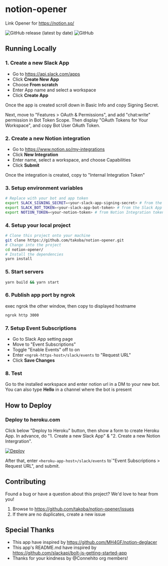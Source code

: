 # notion-opener
Link Opener for https://notion.so/

![GitHub release (latest by date)](https://img.shields.io:/github/v/release/takoba/notion-opener)
![GitHub](https://img.shields.io:/github/license/takoba/notion-opener)


## Running Locally

### 1. Create a new Slack App
- Go to https://api.slack.com/apps
- Click **Create New App**
- Choose **From scratch**
- Enter App name and select a workspace
- Click **Create App**

Once the app is created scroll down in Basic Info and copy Signing Secret.

Next, move to "Features > OAuth & Permissions", and add "chat:write" permission in Bot Token Scope.
Then display "OAuth Tokens for Your Workspace", and copy Bot User OAuth Token.

### 2. Create a new Notion integration
- Go to https://www.notion.so/my-integrations
- Click **New Integration**
- Enter name, select a workspace, and choose Capabilities
- Click **Submit**

Once the integration is created, copy to "Internal Integration Token"

### 3. Setup environment variables
```zsh
# Replace with your bot and app token
export SLACK_SIGNING_SECRET=<your-slack-app-signing-secret> # from the Slack App Basic Info App Token section
export SLACK_BOT_TOKEN=<your-slack-app-bot-token> # from the Slack App OAuth section
export NOTION_TOKEN=<your-notion-token> # from Notion Integration token section
```

### 4. Setup your local project
```sh
# Clone this project onto your machine
git clone https://github.com/takoba/notion-opener.git
# Change into the project
cd notion-opener/
# Install the dependencies
yarn install
```

### 5. Start servers
```sh
yarn build && yarn start
```
### 6. Publish app port by ngrok
exec ngrok the other window, then copy to displayed hostname
```sh
ngrok http 3000
```

### 7. Setup Event Subscriptions
- Go to Slack App setting page
- Move to "Event Subscriptions"
- Toggle "Enable Events" off to on
- Enter `<ngrok-https-host>/slack/events` to "Request URL"
- Click **Save Changes**

### 8. Test
Go to the installed workspace and enter notion url in a DM to your new bot. You can also type **Hello** in a channel where the bot is present


## How to Deploy

### Deploy to heroku.com

Click below "Deploy to Heroku" button, then show a form to create Heroku App.
In advance, do "1. Create a new Slack App" & "2. Create a new Notion Intergration".

[![Deploy](https://www.herokucdn.com/deploy/button.svg)](https://heroku.com/deploy)

After that, enter `<heroku-app-host>/slack/events` to`"Event Subscriptions > Request URL", and submit.


## Contributing
Found a bug or have a question about this project? We'd love to hear from you!

1. Browse to https://github.com/takoba/notion-opener/issues
2. If there are no duplicates, create a new issue


## Special Thanks
- This app have inspired by https://github.com/MH4GF/notion-deglacer
- This app's README.md have inspired by https://github.com/slackapi/bolt-js-getting-started-app
- Thanks for your kindness by @Connehito org members!
